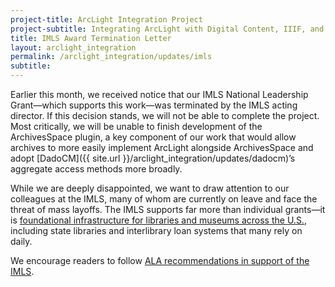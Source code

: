 ```yaml
---
project-title: ArcLight Integration Project
project-subtitle: Integrating ArcLight with Digital Content, IIIF, and ArchivesSpace
title: IMLS Award Termination Letter
layout: arclight_integration
permalink: /arclight_integration/updates/imls
subtitle: 
---
```


Earlier this month, we received notice that our IMLS National Leadership Grant—which supports this work—was terminated by the IMLS acting director. If this decision stands, we will not be able to complete the project. Most critically, we will be unable to finish development of the ArchivesSpace plugin, a key component of our work that would allow archives to more easily implement ArcLight alongside ArchivesSpace and adopt [DadoCM]({{ site.url }}/arclight_integration/updates/dadocm)’s aggregate access methods more broadly.

While we are deeply disappointed, we want to draw attention to our colleagues at the IMLS, many of whom are currently on leave and face the threat of mass layoffs. The IMLS supports far more than individual grants—it is [foundational infrastructure for libraries and museums across the U.S.](https://ilovelibraries.org/article/what-does-imls-do-and-how-will-its-elimination-affect-you/), including state libraries and interlibrary loan systems that many rely on daily.

We encourage readers to follow [ALA recommendations in support of the IMLS](https://www.ala.org/advocacy/show-up-for-our-libraries).
